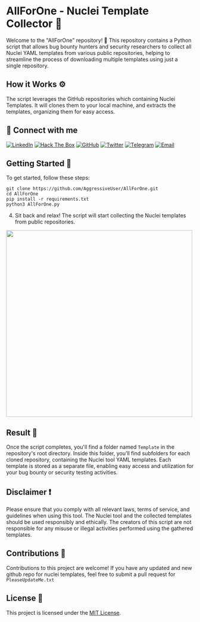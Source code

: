 # AllForOne - Nuclei Template Collector 👤

Welcome to the "AllForOne" repository! :rocket: This repository contains a Python script that allows bug bounty hunters and security researchers to collect all Nuclei YAML templates from various public repositories, helping to streamline the process of downloading multiple templates using just a single repository.

## How it Works :gear:

The script leverages the GitHub repositories which containing Nuclei Templates. It will clones them to your local machine, and extracts the templates, organizing them for easy access.

## 👋 Connect with me

[![LinkedIn](https://img.shields.io/badge/-LinkedIn-blue?style=flat-square&logo=Linkedin&logoColor=white&link=https://www.linkedin.com/in/AggressiveUser/)](https://www.linkedin.com/in/AggressiveUser/) [![Hack The Box](https://img.shields.io/badge/-Hack%20The%20Box-green?style=flat-square&logo=hack-the-box&logoColor=white&link=https://app.hackthebox.com/profile/17569)](https://app.hackthebox.com/profile/17569) [![GitHub](https://img.shields.io/badge/-GitHub-black?style=flat-square&logo=github&link=https://github.com/AggressiveUser)](https://github.com/AggressiveUser) [![Twitter](https://img.shields.io/badge/-Twitter-blue?style=flat-square&logo=twitter&logoColor=white&link=https://twitter.com/AggressiveUserX)](https://twitter.com/AggressiveUserX) [![Telegram](https://img.shields.io/badge/-Telegram-blue?style=flat-square&logo=telegram&logoColor=white&link=https://t.me/AggressiveUser)](https://t.me/AggressiveUser) [![Email](https://img.shields.io/badge/-Email-red?style=flat-square&logo=Microsoft&logoColor=white&link=mailto:AggressiveUser@OutLook.com)](mailto:AggressiveUser@OutLook.com)

## Getting Started :rocket:

To get started, follow these steps:


```
git clone https://github.com/AggressiveUser/AllForOne.git
cd AllForOne
pip install -r requirements.txt
python3 AllForOne.py
```

4.  Sit back and relax! The script will start collecting the Nuclei templates from public repositories.
 <img src="https://i.ibb.co/0BMmgXJ/image.png" width=500/>

## Result :file_folder:

Once the script completes, you'll find a folder named `Template` in the repository's root directory. Inside this folder, you'll find subfolders for each cloned repository, containing the Nuclei tool YAML templates. Each template is stored as a separate file, enabling easy access and utilization for your bug bounty or security testing activities.

## Disclaimer :exclamation:

Please ensure that you comply with all relevant laws, terms of service, and guidelines when using this tool. The Nuclei tool and the collected templates should be used responsibly and ethically. The creators of this script are not responsible for any misuse or illegal activities performed using the gathered templates.

## Contributions :raising_hand:

Contributions to this project are welcome! If you have any updated and new github repo for nuclei templates, feel free to submit a pull request for `PleaseUpdateMe.txt`

## License :page_facing_up:

This project is licensed under the [MIT License](https://github.com/AggressiveUser/AllForOne/blob/main/LICENSE).
